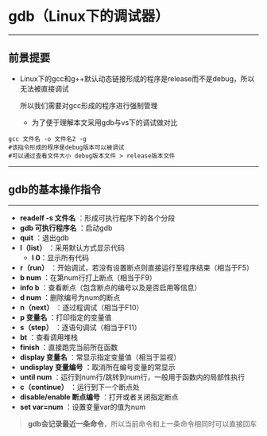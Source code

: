 # gdb（Linux下的调试器）

---

## 前景提要

* Linux下的gcc和g++默认动态链接形成的程序是release而不是debug，所以无法被直接调试

  所以我们需要对gcc形成的程序进行强制管理
  
  * 为了便于理解本文采用gdb与vs下的调试做对比

```
gcc 文件名 -o 文件名2 -g
#该指令形成的程序是debug版本可以被调试
#可以通过查看文件大小 debug版本文件 > release版本文件
```

---

## gdb的基本操作指令

---

* **readelf -s 文件名** ：形成可执行程序下的各个分段
* **gdb 可执行程序名** ：启动gdb
* **quit** ：退出gdb
* **l（list）** ：采用默认方式显示代码
  * **l 0**：显示所有代码
* **r（run）** ：开始调试，若没有设置断点则直接运行至程序结束（相当于F5）
* **b num** ：在第num行打上断点（相当于F9）
* **info b** ：查看断点（包含断点的编号以及是否启用等信息）
* **d num** ：删除编号为num的断点
* **n（next）** ：逐过程调试（相当于F10）
* **p 变量名** ：打印指定的变量值
* **s（step）** ：逐语句调试（相当于F11）
* **bt** ：查看调用堆栈
* **finish** ：直接跑完当前所在函数
* **display 变量名** ：常显示指定变量值（相当于监视）
* **undisplay 变量编号** ：取消所在编号变量的常显示
* **until num** ：运行到num行/跳转到num行，一般用于函数内的局部性执行
* **c（continue）** ：运行到下一个断点处
* **disable/enable 断点编号** ：打开或者关闭指定断点
* **set var=num** ：设置变量var的值为num

> **gdb会记录最近一条命令**，所以当前命令和上一条命令相同时可以直接回车

